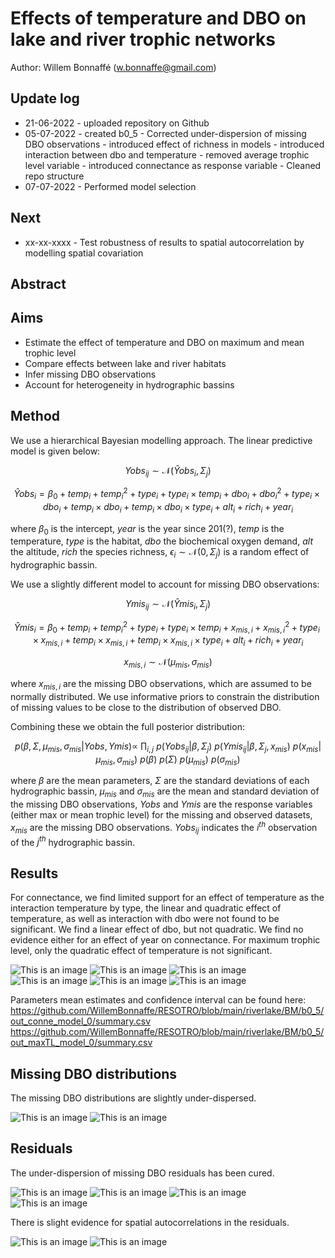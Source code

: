 # Effects of temperature and DBO on lake and river trophic networks 

Author: Willem Bonnaffé (w.bonnaffe@gmail.com)

## Update log
* 21-06-2022 - uploaded repository on Github
* 05-07-2022 - created b0_5 
             - Corrected under-dispersion of missing DBO observations
             - introduced effect of richness in models
             - introduced interaction between dbo and temperature
             - removed average trophic level variable
             - introduced connectance as response variable
             - Cleaned repo structure 
* 07-07-2022 - Performed model selection 

## Next
* xx-xx-xxxx - Test robustness of results to spatial autocorrelation by modelling spatial covariation 

## Abstract

## Aims
* Estimate the effect of temperature and DBO on maximum and mean trophic level
* Compare effects between lake and river habitats
* Infer missing DBO observations
* Account for heterogeneity in hydrographic bassins

## Method

We use a hierarchical Bayesian modelling approach. The linear predictive model is given below:

$$ Yobs_{ij} \sim \mathcal{N}(\hat{Y}obs_{i},\Sigma_j) $$

$$ \hat{Y}obs_{i} = \beta_0 + temp_i + temp_i^2 + type_i + type_i \times temp_i + dbo_i + dbo_i^2 + type_i \times dbo_i + temp_i \times dbo_i + temp_i \times dbo_i \times type_i + alt_i + rich_i + year_i $$

where 
$\beta_0$
is the intercept,
$year$
is the year since 201(?),
$temp$
is the temperature,
$type$
is the habitat,
$dbo$
the biochemical oxygen demand,
$alt$
the altitude,
$rich$
the species richness,
$\epsilon_i \sim \mathcal{N}(0,\Sigma_j)$
is a random effect of hydrographic bassin.

We use a slightly different model to account for missing DBO observations:

$$ Ymis_{ij} \sim \mathcal{N}(\hat{Y}mis_{i},\Sigma_j) $$

$$ \hat{Y}mis_{i} = \beta_0 + temp_i + temp_i^2 + type_i + type_i \times temp_i + x_{mis,i} + x_{mis,i}^2 + type_i \times x_{mis,i} + temp_i \times x_{mis,i} + temp_i \times x_{mis,i} \times type_i  + alt_i + rich_i + year_i $$

$$ x_{mis,i} \sim \mathcal{N}(\mu_{mis},\sigma_{mis}) $$

where 
$x_{mis,i}$
are the missing DBO observations, which are assumed to be normally distributed. 
We use informative priors to constrain the distribution of missing values to be close to the distribution of observed DBO.

Combining these we obtain the full posterior distribution:

$$ p(\beta, \Sigma, \mu_{mis}, \sigma_{mis}| Yobs, Ymis) \propto ~ 
\prod_{i,j} ~
p(Yobs_{ij} | \beta, \Sigma_{j}) ~
p(Ymis_{ij} |\beta, \Sigma_{j}, x_{mis}) ~
p(x_{mis} | \mu_{mis}, \sigma_{mis}) ~
p(\beta) ~
p(\Sigma) ~
p(\mu_{mis}) ~ 
p(\sigma_{mis}) $$

where 
$\beta$ 
are the mean parameters, 
$\Sigma$ 
are the standard deviations of each hydrographic bassin,
$\mu_{mis}$ 
and 
$\sigma_{mis}$ 
are the mean and standard deviation of the missing DBO observations, 
$Yobs$ 
and 
$Ymis$ 
are the response variables (either max or mean trophic level) for the missing and observed datasets, 
$x_{mis}$ 
are the missing DBO observations.
$Yobs_{ij}$ 
indicates the 
$i^{th}$
observation of the 
$j^{th}$
hydrographic bassin.

## Results

For connectance, we find limited support for an effect of temperature as the interaction temperature by type, the linear and quadratic effect of temperature, as well as interaction with dbo were not found to be significant.
We find a linear effect of dbo, but not quadratic.
We find no evidence either for an effect of year on connectance.
For maximum trophic level, only the quadratic effect of temperature is not significant. 

![This is an image](https://github.com/WillemBonnaffe/RESOTRO/blob/main/riverlake/BM/b0_5_1/out_conne_model_0_v0_4/fig_1.png)
![This is an image](https://github.com/WillemBonnaffe/RESOTRO/blob/main/riverlake/BM/b0_5_1/out_maxTL_model_0_v0_4/fig_1.png)
![This is an image](https://github.com/WillemBonnaffe/RESOTRO/blob/main/riverlake/BM/b0_5_1/out_conne_model_0_v0_4/fig_2.png)
![This is an image](https://github.com/WillemBonnaffe/RESOTRO/blob/main/riverlake/BM/b0_5_1/out_maxTL_model_0_v0_4/fig_2.png)
![This is an image](https://github.com/WillemBonnaffe/RESOTRO/blob/main/riverlake/BM/b0_5_1/out_conne_model_0_v0_4/fig_7.png)
![This is an image](https://github.com/WillemBonnaffe/RESOTRO/blob/main/riverlake/BM/b0_5_1/out_maxTL_model_0_v0_4/fig_7.png)

Parameters mean estimates and confidence interval can be found here:
https://github.com/WillemBonnaffe/RESOTRO/blob/main/riverlake/BM/b0_5/out_conne_model_0/summary.csv
https://github.com/WillemBonnaffe/RESOTRO/blob/main/riverlake/BM/b0_5/out_maxTL_model_0/summary.csv

## Missing DBO distributions

The missing DBO distributions are slightly under-dispersed.

![This is an image](https://github.com/WillemBonnaffe/RESOTRO/blob/main/riverlake/BM/b0_5_1/out_conne_model_0_v0_4/fig_3.png)
![This is an image](https://github.com/WillemBonnaffe/RESOTRO/blob/main/riverlake/BM/b0_5_1/out_maxTL_model_0_v0_4/fig_3.png)

## Residuals

The under-dispersion of missing DBO residuals has been cured.

![This is an image](https://github.com/WillemBonnaffe/RESOTRO/blob/main/riverlake/BM/b0_5_1/out_conne_model_0_v0_4/fig_4.png)
![This is an image](https://github.com/WillemBonnaffe/RESOTRO/blob/main/riverlake/BM/b0_5_1/out_conne_model_0_v0_4/fig_5.png)
![This is an image](https://github.com/WillemBonnaffe/RESOTRO/blob/main/riverlake/BM/b0_5_1/out_maxTL_model_0_v0_4/fig_4.png)
![This is an image](https://github.com/WillemBonnaffe/RESOTRO/blob/main/riverlake/BM/b0_5_1/out_maxTL_model_0_v0_4/fig_5.png)

There is slight evidence for spatial autocorrelations in the residuals.

![This is an image](https://github.com/WillemBonnaffe/RESOTRO/blob/main/riverlake/BM/b0_5_1/out_conne_model_0_v0_4/fig_18.png)
![This is an image](https://github.com/WillemBonnaffe/RESOTRO/blob/main/riverlake/BM/b0_5_1/out_maxTL_model_0_v0_4/fig_18.png)

